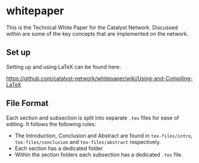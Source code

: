 # whitepaper

This is the Technical White Paper for the Catalyst Network. Discussed within are some of the key concepts that are implemented on the network.

## Set up

Setting up and using LaTeX can be found here:

https://github.com/catalyst-network/whitepaper/wiki/Using-and-Compiling-LaTeX


## File Format

Each section and subsection is split into separate `.tex` files for ease of editing. It follows the following rules:

* The Introduction, Conclusion and Abstract are found in `tex-files/intro`, `tex-files/conclusion` and `tex-files/abstract` respectively.
* Each section has a dedicated folder
* Within the section folders each subsection has a dedicated `.tex` file.
